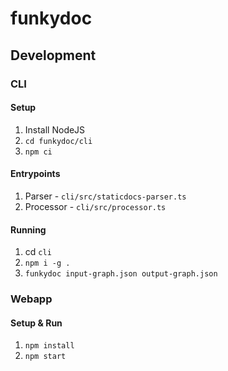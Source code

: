 # funkydoc

## Development

### CLI

#### Setup

1. Install NodeJS
2. `cd funkydoc/cli`
3. `npm ci`

#### Entrypoints

1. Parser - `cli/src/staticdocs-parser.ts`
1. Processor - `cli/src/processor.ts`

#### Running

1. cd `cli`
1. `npm i -g .`
1. `funkydoc input-graph.json output-graph.json`

### Webapp

#### Setup & Run

1. `npm install`
2. `npm start`
